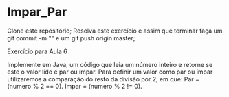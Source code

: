 # Impar_Par

Clone este repositório;
Resolva este exercício e assim que terminar faça um git commit -m "" e um git push origin master;

Exercício para Aula 6

Implemente em Java, um código que leia um número inteiro e retorne se este o valor lido é par ou ímpar. Para definir um valor como par ou ímpar utilizaremos a comparação do resto da divisão por 2, em que:
Par = (numero % 2 == 0). Ímpar = (numero % 2 != 0).
